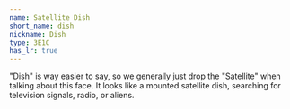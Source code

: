 ```yaml
---
name: Satellite Dish
short_name: dish
nickname: Dish
type: 3E1C
has_lr: true
---
```


"Dish" is way easier to say, so we generally just drop the "Satellite" when talking about this face.  It looks like a mounted satellite dish, searching for television signals, radio, or aliens.
